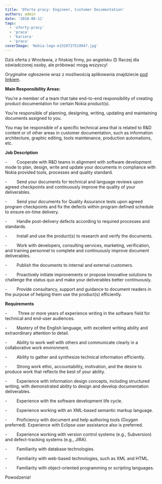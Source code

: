 ```yaml
---
title: 'Oferta pracy: Engineer, Customer Documentation'
authors: admin
date: '2018-06-11'
tags:
  - 'oferty-pracy'
  - 'praca'
  - 'kariera'
  - 'praca'
coverImage: 'Nokia-logo-e1528727519947.jpg'
---
```


Dziś oferta z Wrocławia, z fińskiej firmy, po angielsku 😊 Raczej dla
oświadczonej osoby, ale próbować mogą wszyscy!

<!--truncate-->

Oryginalne ogłoszenie wraz z możliwością aplikowania znajdziecie
[pod linkiem](https://aluperf.referrals.selectminds.com/jobs/engineer-customer-documentation-11794?et=QyRdqOMf).

**Main Responsibility Areas:**

You’re a member of a team that take end-to-end responsibility of creating
product documentation for certain Nokia product(s).

You’re responsible of planning, designing, writing, updating and maintaining
documents assigned to you.

You may be responsible of a specific technical area that is related to R&D
content or of other areas in customer documentation, such as information
architecture, graphic editing, tools maintenance, production automations, etc.

**Job Description**

\-        Cooperate with R&D teams in alignment with software development mode
to plan, design, write and update your documents in compliance with Nokia
provided tools, processes and quality standard.

\-        Send your documents for technical and language reviews upon agreed
checkpoints and continuously improve the quality of your deliverables.

\-        Send your documents for Quality Assurance tests upon agreed program
checkpoints and fix the defects within program defined schedule to ensure
on-time delivery.

\-        Handle post-delivery defects according to required processes and
standards.

\-        Install and use the product(s) to research and verify the documents.

\-        Work with developers, consulting services, marketing, verification,
and training personnel to complete and continuously improve document
deliverables.

\-        Publish the documents to internal and external customers.

\-        Proactively initiate improvements or propose innovative solutions to
challenge the status quo and make your deliverables better continuously.

\-        Provide consultancy, support and guidance to document readers in the
purpose of helping them use the product(s) efficiently.

**Requirements**

\-         Three or more years of experience writing in the software field for
technical and end-user audiences.

\-        Mastery of the English language, with excellent writing ability and
extraordinary attention to detail.

\-        Ability to work well with others and communicate clearly in a
collaborative work environment.

\-        Ability to gather and synthesize technical information efficiently.

\-        Strong work ethic, accountability, motivation, and the desire to
produce work that reflects the best of your ability.

\-        Experience with information design concepts, including structured
writing, with demonstrated ability to design and develop documentation
deliverables.

\-        Experience with the software development life cycle.

\-        Experience working with an XML-based semantic markup language.

\-        Proficiency with document and help authoring tools (Oxygen preferred).
Experience with Eclipse user assistance also is preferred.

\-        Experience working with version control systems (e.g., Subversion) and
defect-tracking systems (e.g., JIRA).

\-        Familiarity with database technologies.

\-        Familiarity with web-based technologies, such as XML and HTML.

\-        Familiarity with object-oriented programming or scripting languages.

Powodzenia!
